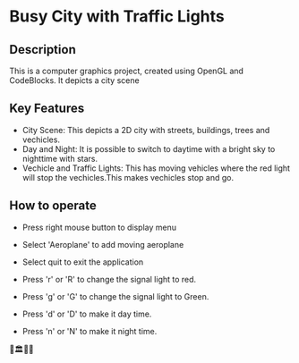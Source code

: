# Busy City with Traffic Lights

## Description
This is a computer graphics project, created using OpenGL and CodeBlocks. It depicts a city scene

## Key Features
- City Scene: This depicts a 2D city with streets, buildings, trees and vechicles.
-  Day and Night: It is possible to switch to daytime with a bright sky to nighttime with stars.
-  Vechicle and Traffic Lights: This has moving vehicles where the red light will stop the vechicles.This makes vechicles stop and go.

## How to operate
- Press right mouse button to display menu
- Select 'Aeroplane' to add moving aeroplane
- Select quit to exit the application

- Press 'r' or 'R' to change the signal light to red.
- Press 'g' or 'G' to change the signal light to Green.
- Press 'd' or 'D' to make it day time.
- Press 'n' or 'N' to make it night time.

🌲🏛️🌇🚙
  
